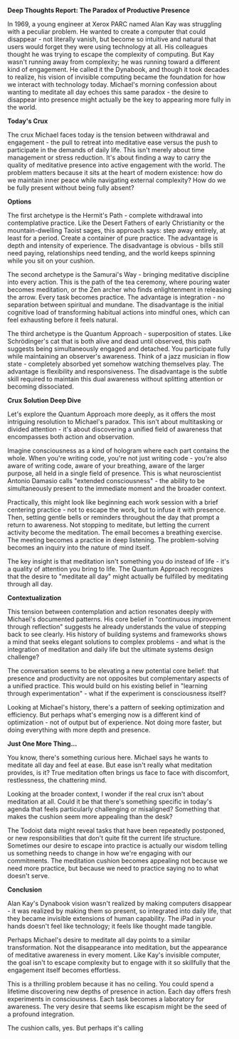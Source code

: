 **Deep Thoughts Report: The Paradox of Productive Presence**

In 1969, a young engineer at Xerox PARC named Alan Kay was struggling with a peculiar problem. He wanted to create a computer that could disappear - not literally vanish, but become so intuitive and natural that users would forget they were using technology at all. His colleagues thought he was trying to escape the complexity of computing. But Kay wasn't running away from complexity; he was running toward a different kind of engagement. He called it the Dynabook, and though it took decades to realize, his vision of invisible computing became the foundation for how we interact with technology today. Michael's morning confession about wanting to meditate all day echoes this same paradox - the desire to disappear into presence might actually be the key to appearing more fully in the world.

**Today's Crux**

The crux Michael faces today is the tension between withdrawal and engagement - the pull to retreat into meditative ease versus the push to participate in the demands of daily life. This isn't merely about time management or stress reduction. It's about finding a way to carry the quality of meditative presence into active engagement with the world. The problem matters because it sits at the heart of modern existence: how do we maintain inner peace while navigating external complexity? How do we be fully present without being fully absent?

**Options**

The first archetype is the Hermit's Path - complete withdrawal into contemplative practice. Like the Desert Fathers of early Christianity or the mountain-dwelling Taoist sages, this approach says: step away entirely, at least for a period. Create a container of pure practice. The advantage is depth and intensity of experience. The disadvantage is obvious - bills still need paying, relationships need tending, and the world keeps spinning while you sit on your cushion.

The second archetype is the Samurai's Way - bringing meditative discipline into every action. This is the path of the tea ceremony, where pouring water becomes meditation, or the Zen archer who finds enlightenment in releasing the arrow. Every task becomes practice. The advantage is integration - no separation between spiritual and mundane. The disadvantage is the initial cognitive load of transforming habitual actions into mindful ones, which can feel exhausting before it feels natural.

The third archetype is the Quantum Approach - superposition of states. Like Schrödinger's cat that is both alive and dead until observed, this path suggests being simultaneously engaged and detached. You participate fully while maintaining an observer's awareness. Think of a jazz musician in flow state - completely absorbed yet somehow watching themselves play. The advantage is flexibility and responsiveness. The disadvantage is the subtle skill required to maintain this dual awareness without splitting attention or becoming dissociated.

**Crux Solution Deep Dive**

Let's explore the Quantum Approach more deeply, as it offers the most intriguing resolution to Michael's paradox. This isn't about multitasking or divided attention - it's about discovering a unified field of awareness that encompasses both action and observation.

Imagine consciousness as a kind of hologram where each part contains the whole. When you're writing code, you're not just writing code - you're also aware of writing code, aware of your breathing, aware of the larger purpose, all held in a single field of presence. This is what neuroscientist Antonio Damasio calls "extended consciousness" - the ability to be simultaneously present to the immediate moment and the broader context.

Practically, this might look like beginning each work session with a brief centering practice - not to escape the work, but to infuse it with presence. Then, setting gentle bells or reminders throughout the day that prompt a return to awareness. Not stopping to meditate, but letting the current activity become the meditation. The email becomes a breathing exercise. The meeting becomes a practice in deep listening. The problem-solving becomes an inquiry into the nature of mind itself.

The key insight is that meditation isn't something you do instead of life - it's a quality of attention you bring to life. The Quantum Approach recognizes that the desire to "meditate all day" might actually be fulfilled by meditating through all day.

**Contextualization**

This tension between contemplation and action resonates deeply with Michael's documented patterns. His core belief in "continuous improvement through reflection" suggests he already understands the value of stepping back to see clearly. His history of building systems and frameworks shows a mind that seeks elegant solutions to complex problems - and what is the integration of meditation and daily life but the ultimate systems design challenge?

The conversation seems to be elevating a new potential core belief: that presence and productivity are not opposites but complementary aspects of a unified practice. This would build on his existing belief in "learning through experimentation" - what if the experiment is consciousness itself?

Looking at Michael's history, there's a pattern of seeking optimization and efficiency. But perhaps what's emerging now is a different kind of optimization - not of output but of experience. Not doing more faster, but doing everything with more depth and presence.

**Just One More Thing...**

You know, there's something curious here. Michael says he wants to meditate all day and feel at ease. But ease isn't really what meditation provides, is it? True meditation often brings us face to face with discomfort, restlessness, the chattering mind. 

Looking at the broader context, I wonder if the real crux isn't about meditation at all. Could it be that there's something specific in today's agenda that feels particularly challenging or misaligned? Something that makes the cushion seem more appealing than the desk? 

The Todoist data might reveal tasks that have been repeatedly postponed, or new responsibilities that don't quite fit the current life structure. Sometimes our desire to escape into practice is actually our wisdom telling us something needs to change in how we're engaging with our commitments. The meditation cushion becomes appealing not because we need more practice, but because we need to practice saying no to what doesn't serve.

**Conclusion**

Alan Kay's Dynabook vision wasn't realized by making computers disappear - it was realized by making them so present, so integrated into daily life, that they became invisible extensions of human capability. The iPad in your hands doesn't feel like technology; it feels like thought made tangible.

Perhaps Michael's desire to meditate all day points to a similar transformation. Not the disappearance into meditation, but the appearance of meditative awareness in every moment. Like Kay's invisible computer, the goal isn't to escape complexity but to engage with it so skillfully that the engagement itself becomes effortless.

This is a thrilling problem because it has no ceiling. You could spend a lifetime discovering new depths of presence in action. Each day offers fresh experiments in consciousness. Each task becomes a laboratory for awareness. The very desire that seems like escapism might be the seed of a profound integration.

The cushion calls, yes. But perhaps it's calling